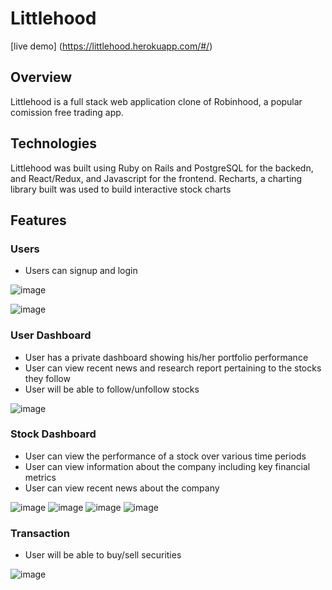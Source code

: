 # Littlehood

[live demo] (https://littlehood.herokuapp.com/#/)

## Overview
Littlehood is a full stack web application clone of Robinhood, a popular comission free trading app.

## Technologies
Littlehood was built using Ruby on Rails and PostgreSQL for the backedn, and React/Redux, and Javascript for the frontend. Recharts, a charting library built was used to build interactive stock charts

## Features

### Users

* Users can signup and login

![image](https://user-images.githubusercontent.com/39539557/120240801-6f361980-c22f-11eb-8ff5-1cae3896fb2e.png)

![image](https://user-images.githubusercontent.com/39539557/120240823-8117bc80-c22f-11eb-8a1a-e10bbedbb578.png)

### User Dashboard

* User has a private dashboard showing his/her portfolio performance
* User can view recent news and research report pertaining to the stocks they follow
* User will be able to follow/unfollow stocks

![image](https://user-images.githubusercontent.com/39539557/120240893-aefd0100-c22f-11eb-8fa0-bc7f766d873d.png)

### Stock Dashboard 

* User can view the performance of a stock over various time periods
* User can view information about the company including key financial metrics 
* User can view recent news about the company

![image](https://user-images.githubusercontent.com/39539557/120241009-f4b9c980-c22f-11eb-8c56-f2edb39e520a.png)
![image](https://user-images.githubusercontent.com/39539557/120241046-fdaa9b00-c22f-11eb-81be-742947edcac2.png)
![image](https://user-images.githubusercontent.com/39539557/120241092-10bd6b00-c230-11eb-8065-6f7dee7412ac.png)
![image](https://user-images.githubusercontent.com/39539557/120241148-2337a480-c230-11eb-9510-9cb76b69a57a.png)

### Transaction

* User will be able to buy/sell securities

![image](https://user-images.githubusercontent.com/39539557/120241266-642fb900-c230-11eb-8c85-f0854bb26c50.png)




